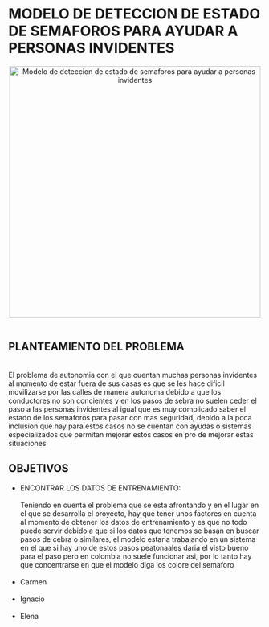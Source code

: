<h1>MODELO DE DETECCION DE ESTADO DE SEMAFOROS PARA AYUDAR A PERSONAS INVIDENTES</h1>
<div align="center">
  <img alt="Modelo de deteccion de estado de semaforos para ayudar a personas invidentes" src="https://img.freepik.com/vector-gratis/pavimentacion-cruce-peatonal-ciego_1284-22012.jpg?w=826&t=st=1689445322~exp=1689445922~hmac=c85d1279e4b197ee560be7630b381300f7044a5e8d4f2f5f2b263ff943b73ed3" width="500" />
</div>
<br>
<h2>PLANTEAMIENTO DEL PROBLEMA</h2>
<br>
<a>El problema de autonomia con el que cuentan muchas personas invidentes al momento de estar fuera de sus casas es que se les hace dificil movilizarse por las calles de manera autonoma debido a que los conductores no son concientes y en los pasos de sebra no suelen ceder el paso a las personas invidentes al igual que es muy complicado saber el estado de los semaforos para pasar con mas seguridad, debido a la poca inclusion que hay para estos casos no se cuentan con ayudas o sistemas especializados que permitan mejorar estos casos en pro de mejorar estas situaciones</a>

<h2>OBJETIVOS</h2>
<ul>
  <li>ENCONTRAR LOS DATOS DE ENTRENAMIENTO:</li><br>
  <a>Teniendo en cuenta el problema que se esta afrontando y en el lugar en el que se desarrolla el proyecto, hay que tener unos factores en cuenta al momento de obtener los datos de entrenamiento y es que no todo puede       servir debido a que si los datos que tenemos se basan en buscar pasos de cebra o similares, el modelo estaria trabajando en un sistema en el que si hay uno de estos pasos peatonaales daria el visto bueno para el paso pero   en colombia no suele funcionar asi, por lo tanto hay que concentrarse en que el modelo diga los colore del semaforo</a><br>
<br>
  <li>Carmen</li>
<br>
  <li>Ignacio</li>
<br>
  <li>Elena</li>
<br>
</ul>
